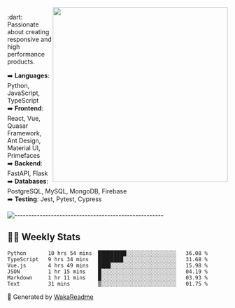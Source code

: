 <img src="https://github-readme-stats.vercel.app/api?username=iguit0&show_icons=true&include_all_commits=true&count_private=true&theme=dracula" min-width="400px" max-width="400px" width="400px" align="right" />

<p align="left"> 
  :dart: Passionate about creating responsive and high performance products.
</p>

<p align="left">
  ➡️ <strong>Languages</strong>: Python, JavaScript, TypeScript<br>
  ➡️ <strong>Frontend</strong>: React, Vue, Quasar Framework, Ant Design, Material UI, Primefaces<br>
  ➡️ <strong>Backend</strong>: FastAPI, Flask<br>
  ➡️ <strong>Databases</strong>: PostgreSQL, MySQL, MongoDB, Firebase<br>
  ➡️ <strong>Testing</strong>: Jest, Pytest, Cypress<br>
</p>

![-----------------------------------------------------](https://raw.githubusercontent.com/andreasbm/readme/master/assets/lines/vintage.png)

## :man_technologist: Weekly Stats
<!--START_SECTION:waka-->

```text
Python       10 hrs 54 mins  █████████░░░░░░░░░░░░░░░░   36.08 %
TypeScript   9 hrs 34 mins   ████████░░░░░░░░░░░░░░░░░   31.68 %
Vue.js       4 hrs 49 mins   ████░░░░░░░░░░░░░░░░░░░░░   15.98 %
JSON         1 hr 15 mins    █░░░░░░░░░░░░░░░░░░░░░░░░   04.19 %
Markdown     1 hr 11 mins    █░░░░░░░░░░░░░░░░░░░░░░░░   03.93 %
Text         31 mins         ▒░░░░░░░░░░░░░░░░░░░░░░░░   01.75 %
```

<!--END_SECTION:waka-->

🚀 Generated by [WakaReadme](https://github.com/athul/waka-readme)
